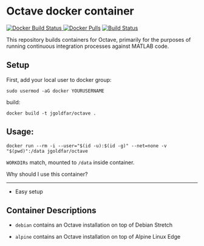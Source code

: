 Octave docker container
=====

[![Docker Build Status](https://img.shields.io/docker/build/jgoldfar/octave.svg) ![Docker Pulls](https://img.shields.io/docker/pulls/jgoldfar/octave.svg)](https://hub.docker.com/r/jgoldfar/octave/)
[![Build Status](https://travis-ci.org/jgoldfar/octave-docker.svg?branch=master)](https://travis-ci.org/jgoldfar/octave-docker)

This repository builds containers for Octave, primarily for the purposes of running continuous integration processes against MATLAB code.

Setup
-----
First, add your local user to docker group:

```shell
sudo usermod -aG docker YOURUSERNAME
```

build:

```shell
docker build -t jgoldfar/octave .
```

Usage:
-----

```shell
docker run --rm -i --user="$(id -u):$(id -g)" --net=none -v "$(pwd)":/data jgoldfar/octave
```

`WORKDIRs` match, mounted to `/data` inside container.

Why should I use this container?

-----

- Easy setup

## Container Descriptions

* `debian` contains an Octave installation on top of Debian Stretch

* `alpine` contains an Octave installation on top of Alpine Linux Edge
